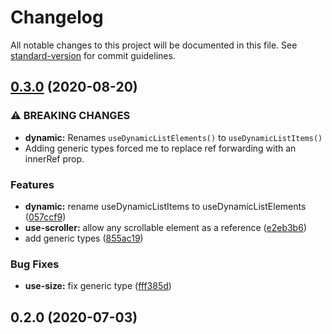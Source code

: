 # Changelog

All notable changes to this project will be documented in this file. See [standard-version](https://github.com/conventional-changelog/standard-version) for commit guidelines.

## [0.3.0](https://github.com/jaredLunde/mini-virtual-list/compare/v0.2.0...v0.3.0) (2020-08-20)

### ⚠ BREAKING CHANGES

- **dynamic:** Renames `useDynamicListElements()` to `useDynamicListItems()`
- Adding generic types forced me to replace ref forwarding with an innerRef prop.

### Features

- **dynamic:** rename useDynamicListItems to useDynamicListElements ([057ccf9](https://github.com/jaredLunde/mini-virtual-list/commit/057ccf99743fa2ca153b7bb80769372d9b14b1ba))
- **use-scroller:** allow any scrollable element as a reference ([e2eb3b6](https://github.com/jaredLunde/mini-virtual-list/commit/e2eb3b6f52577013c3e44361e6e34a4c09fd989e))
- add generic types ([855ac19](https://github.com/jaredLunde/mini-virtual-list/commit/855ac196fc349b48054bb9a1a9b38b4664be5fe8))

### Bug Fixes

- **use-size:** fix generic type ([fff385d](https://github.com/jaredLunde/mini-virtual-list/commit/fff385de14995d57485dc4ef83fa30d65be5999e))

## 0.2.0 (2020-07-03)
